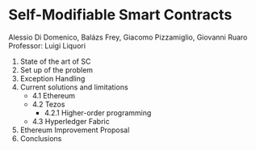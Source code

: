 # Self-Modifiable Smart Contracts

Alessio Di Domenico, Balázs Frey, Giacomo Pizzamiglio, Giovanni Ruaro  
Professor: Luigi Liquori

1. State of the art of SC
2. Set up of the problem  
3. Exception Handling  
4. Current solutions and limitations
   - 4.1 Ethereum
   - 4.2 Tezos
        - 4.2.1 Higher-order programming 
   - 4.3 Hyperledger Fabric
5. Ethereum Improvement Proposal 
6. Conclusions 
